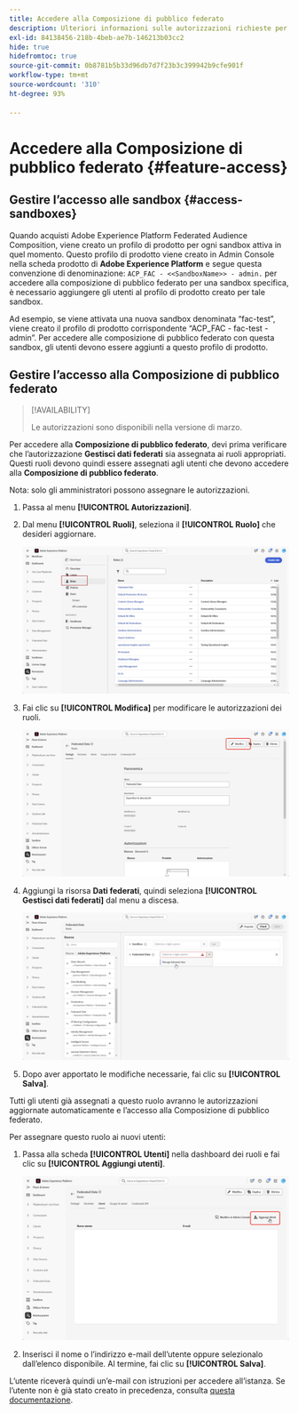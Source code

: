 ```yaml
---
title: Accedere alla Composizione di pubblico federato
description: Ulteriori informazioni sulle autorizzazioni richieste per la Composizione di pubblico federato
exl-id: 84138456-218b-4beb-ae7b-146213b03cc2
hide: true
hidefromtoc: true
source-git-commit: 0b8781b5b33d96db7d7f23b3c399942b9cfe901f
workflow-type: tm+mt
source-wordcount: '310'
ht-degree: 93%

---
```


# Accedere alla Composizione di pubblico federato {#feature-access}

## Gestire l’accesso alle sandbox {#access-sandboxes}

Quando acquisti Adobe Experience Platform Federated Audience Composition, viene creato un profilo di prodotto per ogni sandbox attiva in quel momento. Questo profilo di prodotto viene creato in Admin Console nella scheda prodotto di **Adobe Experience Platform** e segue questa convenzione di denominazione: `ACP_FAC - <<SandboxName>> - admin.` per accedere alla composizione di pubblico federato per una sandbox specifica, è necessario aggiungere gli utenti al profilo di prodotto creato per tale sandbox.

Ad esempio, se viene attivata una nuova sandbox denominata “fac-test”, viene creato il profilo di prodotto corrispondente “ACP_FAC - fac-test - admin”. Per accedere alle composizione di pubblico federato con questa sandbox, gli utenti devono essere aggiunti a questo profilo di prodotto.

## Gestire l’accesso alla Composizione di pubblico federato

>[!AVAILABILITY]
>
>Le autorizzazioni sono disponibili nella versione di marzo.

Per accedere alla **Composizione di pubblico federato**, devi prima verificare che l’autorizzazione **Gestisci dati federati** sia assegnata ai ruoli appropriati. Questi ruoli devono quindi essere assegnati agli utenti che devono accedere alla **Composizione di pubblico federato**.

Nota: solo gli amministratori possono assegnare le autorizzazioni.

1. Passa al menu **[!UICONTROL Autorizzazioni]**.

1. Dal menu **[!UICONTROL Ruoli]**, seleziona il **[!UICONTROL Ruolo]** che desideri aggiornare.

   ![](assets/access_fda_1.png)

1. Fai clic su **[!UICONTROL Modifica]** per modificare le autorizzazioni dei ruoli.

   ![](assets/access_fda_2.png)

1. Aggiungi la risorsa **Dati federati**, quindi seleziona **[!UICONTROL Gestisci dati federati]** dal menu a discesa.

   ![](assets/access_fda_3.png)

1. Dopo aver apportato le modifiche necessarie, fai clic su **[!UICONTROL Salva]**.

Tutti gli utenti già assegnati a questo ruolo avranno le autorizzazioni aggiornate automaticamente e l’accesso alla Composizione di pubblico federato.

Per assegnare questo ruolo ai nuovi utenti:

1. Passa alla scheda **[!UICONTROL Utenti]** nella dashboard dei ruoli e fai clic su **[!UICONTROL Aggiungi utenti]**.

   ![](assets/access_fda_4.png)

1. Inserisci il nome o l’indirizzo e-mail dell’utente oppure selezionalo dall’elenco disponibile. Al termine, fai clic su **[!UICONTROL Salva]**.

L’utente riceverà quindi un’e-mail con istruzioni per accedere all’istanza. Se l’utente non è già stato creato in precedenza, consulta [questa documentazione](https://experienceleague.adobe.com/it/docs/experience-platform/access-control/abac/permissions-ui/users).
